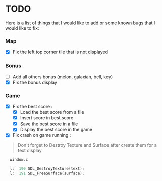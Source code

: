 # TODO

Here is a list of things that I would like to add or some known bugs that I would like to fix:

### Map

* [x] Fix the left top corner tile that is not displayed

### Bonus

* [ ] Add all others bonus (melon, galaxian, bell, key)
* [x] Fix the bonus display

### Game

* [x] Fix the best score :
  * [x] Load the best score from a file
  * [x] Insert score in best score
  * [x] Save the best score in a file
  * [x] Display the best score in the game

* [x] Fix crash on game running :

> Don't forget to Destroy Texture and Surface after create them for a text display

```c
  window.c 

  l:  190 SDL_DestroyTexture(text);
  l:  191 SDL_FreeSurface(surface);
```
